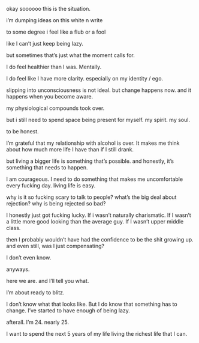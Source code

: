

okay soooooo
this is the situation. 

i’m dumping ideas on this white n write

to some degree i feel like a flub
or a fool

like I can’t just keep being lazy. 

but sometimes that’s just what the moment calls for. 

I do feel healthier than I was. 
Mentally. 

I do feel like I have more clarity. 
especially on my identity / ego. 

slipping into unconsciousness is not ideal. 
but change happens now. 
and it happens when you become aware. 

my physiological compounds took over. 

but i still need to spend space being present for myself. 
my spirit. 
my soul. 

to be honest. 

I’m grateful that my relationship with alcohol is over. 
It makes me think about how much more life I have than if I still drank. 

but living a bigger life is something that’s possible. 
and honestly, it’s something that needs to happen. 

I am courageous. 
I need to do something that makes me uncomfortable every fucking day. 
living life is easy. 

why is it so fucking scary to talk to people? 
what’s the big deal about rejection?
why is being rejected so bad? 

I honestly just got fucking lucky. 
If i wasn’t naturally charismatic. 
If I wasn’t a little more good looking than the average guy. 
If I wasn’t upper middle class. 

then I probably wouldn’t have had the confidence to be the shit growing up. 
and even still, was I just compensating? 

I don’t even know. 

anyways.

here we are. 
and I’ll tell you what. 

I’m about ready to blitz. 

I don’t know what that looks like. 
But I do know that something has to change. 
I’ve started to have enough of being lazy. 

afterall. 
I’m 24. 
nearly 25. 

I want to spend the next 5 years of my life living the richest life that I can. 

